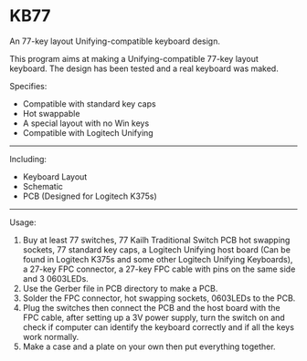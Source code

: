 # KB77
An 77-key layout Unifying-compatible keyboard design.

This program aims at making a Unifying-compatible 77-key layout keyboard.
The design has been tested and a real keyboard was maked.

Specifies:
+ Compatible with standard key caps
+ Hot swappable
+ A special layout with no Win keys
+ Compatible with Logitech Unifying

******
Including:
+ Keyboard Layout
+ Schematic
+ PCB (Designed for Logitech K375s)

******
Usage:
1. Buy at least 77 switches, 77 Kailh Traditional Switch PCB hot swapping sockets, 77 standard key caps, a Logitech Unifying host board (Can be found in Logitech K375s and some other Logitech Unifying Keyboards), a 27-key FPC connector, a 27-key FPC cable with pins on the same side and 3 0603LEDs.
2. Use the Gerber file in PCB directory to make a PCB.
3. Solder the FPC connector, hot swapping sockets, 0603LEDs to the PCB.
4. Plug the switches then connect the PCB and the host board with the FPC cable, after setting up a 3V power supply, turn the switch on and check if computer can identify the keyboard correctly and if all the keys work normally.
5. Make a case and a plate on your own then put everything together.
